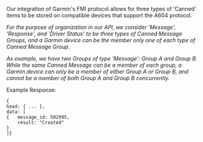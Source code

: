 Our integration of Garmin's FMI protocol allows for three types of 'Canned' items to be stored on compatible devices that support the A604 protocol.  

*For the purpose of organization in our API, we consider 'Message', 'Response', and 'Driver Status' to be three types of Canned Message Groups, and a Garmin device can be the member only one of each type of Canned Message Group.*

*As example, we have two Groups of type 'Message': Group A and Group B.  While the same Canned Message can be a member of each group, a Garmin device can only be a member of either Group A or Group B, and cannot be a member of both Group A and Group B concurrently.*

Example Response: 

    {
    head: { ... },
    data: [
    {   message_id: 502995,
        result: "Created"   
    }
    ]}


